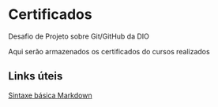 # Certificados

Desafio de Projeto sobre Git/GitHub da DIO<br>

Aqui serão armazenados os certificados do cursos realizados

## Links úteis
[Sintaxe básica Markdown](https://www.markdownguide.org/basic-syntax/)